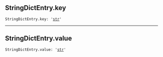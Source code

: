 

## StringDictEntry.key

<pre class="language-python"><code><span class="source python"><span class="meta qualified-name python"><span class="meta generic-name python">StringDictEntry</span><span class="punctuation accessor dot python">.</span><span class="meta generic-name python">key</span></span><span class="punctuation separator annotation variable python">:</span> <span class="meta string python"><span class="string quoted single python"><span class="punctuation definition string begin python">&#39;</span></span></span><span class="meta string python"><span class="string quoted single python"><a href="/lib/str">str</a><span class="punctuation definition string end python">&#39;</span></span></span></span></code></pre>

***

## StringDictEntry.value

<pre class="language-python"><code><span class="source python"><span class="meta qualified-name python"><span class="meta generic-name python">StringDictEntry</span><span class="punctuation accessor dot python">.</span><span class="meta generic-name python">value</span></span><span class="punctuation separator annotation variable python">:</span> <span class="meta string python"><span class="string quoted single python"><span class="punctuation definition string begin python">&#39;</span></span></span><span class="meta string python"><span class="string quoted single python"><a href="/lib/str">str</a><span class="punctuation definition string end python">&#39;</span></span></span></span></code></pre>
